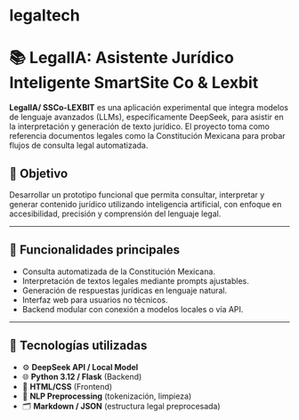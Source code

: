 # legaltech

# 📚 LegalIA: Asistente Jurídico Inteligente SmartSite Co & Lexbit

**LegalIA/ SSCo-LEXBIT** es una aplicación experimental que integra modelos de lenguaje avanzados (LLMs), específicamente DeepSeek, para asistir en la interpretación y generación de texto jurídico. El proyecto toma como referencia documentos legales como la Constitución Mexicana para probar flujos de consulta legal automatizada.

## 🚀 Objetivo

Desarrollar un prototipo funcional que permita consultar, interpretar y generar contenido jurídico utilizando inteligencia artificial, con enfoque en accesibilidad, precisión y comprensión del lenguaje legal.

---

## 📌 Funcionalidades principales

- Consulta automatizada de la Constitución Mexicana.
- Interpretación de textos legales mediante prompts ajustables.
- Generación de respuestas jurídicas en lenguaje natural.
- Interfaz web para usuarios no técnicos.
- Backend modular con conexión a modelos locales o vía API.

---

## 🧠 Tecnologías utilizadas

- ⚙️ **DeepSeek API / Local Model**
- 🌐 **Python 3.12 / Flask** (Backend)
- 🎨 **HTML/CSS** (Frontend)
- 🧹 **NLP Preprocessing** (tokenización, limpieza)
- 🗂️ **Markdown / JSON** (estructura legal preprocesada)
